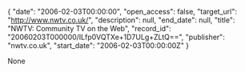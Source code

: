 {
  "date": "2006-02-03T00:00:00", 
  "open_access": false, 
  "target_url": "http://www.nwtv.co.uk/", 
  "description": null, 
  "end_date": null, 
  "title": "NWTV: Community TV on the Web", 
  "record_id": "20060203T000000/ILfp0VQTXe+1D7ULg+ZLtQ==", 
  "publisher": "nwtv.co.uk", 
  "start_date": "2006-02-03T00:00:00Z"
}

None